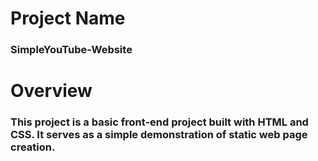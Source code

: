 # Project Name
### SimpleYouTube-Website

# Overview
### This project is a basic front-end project built with HTML and CSS. It serves as a simple demonstration of static web page creation.
